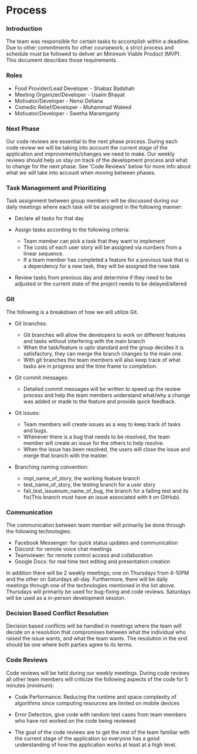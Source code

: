 # Process
### Introduction
The team was responsible for certain tasks to accomplish within a deadline. Due to other commitments for other coursework, a strict process and schedule must be followed to deliver an Minimum Viable Product (MVP). This document describes those requirements.

### Roles
- Food Provider/Lead Developer - Shabaz Badshah
- Meeting Organizer/Developer - Usaim Bhayat
- Motivator/Developer - Nensi Deliana
- Comedic Relief/Developer - Muhammad Waleed
- Motivator/Developer - Swetha Maramganty

### Next Phase
Our code reviews are essential to the next phase process. During each code review we will be taking into account the current stage of the application and improvements/changes we need to make. Our weekly reviews should help us stay on track of the development process and what to change for the next phase. See 'Code Reviews' below for more info about what we will take into account when moving between phases.

### Task Management and Prioritizing
Task assignment between group members will be discussed during our daily meetings where each task will be assigned in the following manner:
- Declare all tasks for that day

- Assign tasks according to the following criteria:
   - Team member can pick a task that they want to implement
   - The costs of each user story will be assigned via numbers from a linear sequence.
   -  If a team member has completed a feature for a previous task that is a dependency for a new task, they will be assigned the new task

- Review tasks from previous day and determine if they need to be adjusted or the current state of the project needs to be delayed/altered

### Git
The following is a breakdown of how we will utilize Git.
- Git branches: 
   - Git branches will allow the developers to work on different features and tasks without interfering with the main branch
   - When the task/feature is upto standard and the group decides it is satisfactory, they can merge the branch changes to the main one.
   - With git branches the team members will also keep track of what tasks are in progress and the time frame to completion. 

- Git commit messages: 
   - Detailed commit messages will be written to speed up the review process and help the team members understand what/why a change was added or made to the feature and provide quick feedback. 

- Git issues: 
   - Team members will create issues as a way to keep track of tasks and bugs. 
   - Whenever there is a bug that needs to be resolved, the team member will create an issue for the others to help resolve. 
   - When the issue has been resolved, the users will close the issue and merge that branch with the master. 

- Branching naming convention: 
   - impl_name_of_story, the working feature branch
   - test_name_of_story, the testing branch for a user story
   - fail_test_issuenum_name_of_bug, the branch for a failing test and its fix(This branch must have an issue associated with it on GitHub).

### Communication
The communication between team member will primarily be done through the following technologies:
- Facebook Messenger: for quick status updates and communication
- Discord: for remote voice chat meetings
- Teamviewer: for remote control access and collaboration
- Google Docs: for real time text editing and presentation creation

In addition there will be 2 weekly meetings; one on Thursdays from 4-10PM and the other on Saturdays all-day. Furthermore, there will be daily meetings through one of the technologies mentioned in the list above. Thursdays will primarily be used for bug-fixing and code reviews. Saturdays will be used as a in-person development session.

### Decision Based Conflict Resolution
Decision based conflicts will be handled in meetings where the team will decide on a resolution that compromises between what the individual who raised the issue wants, and what the team wants. The resolution in the end should be one where both parties agree to its terms.

### Code Reviews
Code reviews will be held during our weekly meetings. During code reviews all other team members will criticize the following aspects of the code for 5 minutes (minimum):
- Code Performance. Reducing the runtime and space complexity of algorithms since computing resources are limited on mobile devices

- Error Detection,  give code with random test cases from team members who have not worked on the code being reviewed

- The goal of the code reviews are to get the rest of the team familiar with the current stage of the application so everyone has a good understanding of how the application works at least at a high level.
